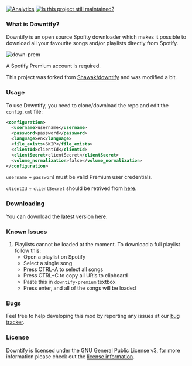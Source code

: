 [![Analytics](https://ga-beacon.appspot.com/UA-121798497-2/github/eviabs/downtify-premium)](https://github.com/igrigorik/ga-beacon)
[![Is this project still maintained?](https://img.shields.io/badge/maintained%3F-yes-green.svg?style=plastic)](https://github.com/badges/shields)

### What is Downtify?

Downtify is an open source Spofity downloader which makes it possible to download all your favourite songs and/or
playlists directly from Spotify.

![down-prem](https://user-images.githubusercontent.com/14614396/52458742-e7add380-2b69-11e9-8194-99e9131dc5b2.png)


A Spotify Premium account is required. 

This project was forked from [Shawak/downtify](https://github.com/Shawak/downtify) and was modified a bit.


### Usage

To use Downtify, you need to clone/download the repo and edit the `config.xml` file:
```xml
<configuration>
  <username>username</username>
  <password>password</password>
  <language>en</language>
  <file_exists>SKIP</file_exists>
  <clientId>clientId</clientId>
  <clientSecret>clientSecret</clientSecret>
  <volume_normalization>false</volume_normalization>
</configuration>
```
`username` + `password` must be valid Premium user credentials.

`clientId` + `clientSecret` should be retrived from [here](https://developer.spotify.com/documentation/general/guides/app-settings/#register-your-app).

### Downloading

You can download the latest version [here](https://github.com/eviabs/downtify-premium/archive/master.zip).

### Known Issues ###
1. Playlists cannot be loaded at the moment. To download a full playlist follow this:
    - Open a playlist on Spotify
   - Select a single song
   - Press CTRL+A to select all songs
   - Press CTRL+C to copy all URIs to clipboard
   - Paste this in `downtify-premium` textbox
   - Press enter, and all of the songs will be loaded

### Bugs

Feel free to help developing this mod by reporting any issues at our [bug tracker](https://github.com/eviabs/downtify-premium/issues).

### License

Downtify is licensed under the GNU General Public License v3, for more information please check out the [license information](https://github.com/eviabs/downtify-premium/blob/master/LICENSE).

